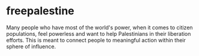 # freepalestine

Many people who have most of the world's power, when it comes to citizen populations, feel powerless and want to help Palestinians in their liberation efforts. This is meant to connect people to meaningful action within their sphere of influence. 